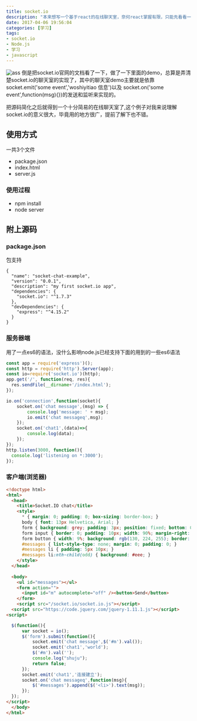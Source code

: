 ```yaml
---
title: socket.io
description: "本来想写一个基于react的在线聊天室，奈何react掌握有限，只能先看看一般的聊天室实现。"
date: 2017-04-06 19:56:04
categories: [学习]
tags:
- socket.io
- Node.js
- 学习
- javascript
---
```

![ass](ass.gif)
倒是把socket.io官网的文档看了一下，做了一下里面的demo，总算是弄清楚socket.io的聊天室的实现了，其中的聊天室demo主要就是依靠socket.emit('some event','woshiyitiao 信息')以及 socket.on('some event',function(msg){})的发送和监听来实现的。
<!--more-->
把源码简化之后就得到一个十分简易的在线聊天室了,这个例子对我来说理解socket.io的意义很大，毕竟用的地方很广，提前了解下也不错。
## 使用方式
一共3个文件
- package.json
- index.html
- server.js
### 使用过程
- npm install
- node server
## 附上源码

### package.json
包支持
```
{
  "name": "socket-chat-example",
  "version": "0.0.1",
  "description": "my first socket.io app",
  "dependencies": {
    "socket.io": "^1.7.3"
  },
  "devDependencies": {
    "express": "^4.15.2"
  }
}
```

### 服务器端
用了一点es6的语法，没什么影响node.js已经支持下面的用到的一些es6语法
```javascript
const app = require('express')();
const http = require('http').Server(app);
const io=require('socket.io')(http);
app.get('/', function(req, res){
  res.sendFile(__dirname+'/index.html');
});

io.on('connection',function(socket){
    socket.on('chat message',(msg) => {
        console.log('message: ' + msg);
        io.emit('chat messageq',msg);
    });
    socket.on('chat1',(data)=>{
        console.log(data);
    });
});
http.listen(3000, function(){
  console.log('listening on *:3000');
});

```
### 客户端(浏览器)
```html
<!doctype html>
<html>
  <head>
    <title>Socket.IO chat</title>
    <style>
      * { margin: 0; padding: 0; box-sizing: border-box; }
      body { font: 13px Helvetica, Arial; }
      form { background: grey; padding: 3px; position: fixed; bottom: 0; width: 100%; }
      form input { border: 0; padding: 10px; width: 90%; margin-right: .5%; }
      form button { width: 9%; background: rgb(130, 224, 255); border: none; padding: 10px; }
      #messages { list-style-type: none; margin: 0; padding: 0; }
      #messages li { padding: 5px 10px; }
      #messages li:nth-child(odd) { background: #eee; }
    </style>
  </head>
  
  <body>
    <ul id="messages"></ul>
    <form action="">
      <input id="m" autocomplete="off" /><button>Send</button>
    </form>
    <script src="/socket.io/socket.io.js"></script>
  <script src="https://code.jquery.com/jquery-1.11.1.js"></script>
<script>

  $(function(){
      var socket = io();
      $('form').submit(function(){
          socket.emit('chat message',$('#m').val());
          socket.emit('chat1','world');
          $('#m').val('');
          console.log("shuju");
          return false;
      });
      socket.emit('chat1','连接建立');
      socket.on('chat messageq',function(msg){
          $('#messages').append($('<li>').text(msg));
      });
  });
</script>
  </body>
</html>
```